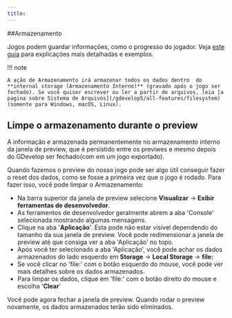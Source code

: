 ```yaml
---
title: 
---
```

##Armazenamento

Jogos podem guardar informações, como o progresso do jogador. Veja [este guia](/gdevelop5/tutorials/storage-action-explained) para explicações mais detalhadas e exemplos.

!!! note

    A ação de Armazenamento irá armazenar todos os dados dentro  do **internal storage (Armazenamento Interno)** (gravado após o jogo ser fechado). Se você quiser escrever ou ler a partir de arquivos, leia [a pagina sobre Sistema de Arquivos](/gdevelop5/all-features/filesystem) (somente para Windows, macOS, Linux).

## Limpe o armazenamento durante o preview

A informação e armazenada permanentemente no armazenamento interno da janela de preview, que é persistido entre os previwes e mesmo depois do GDevelop ser fechado(com em um jogo exportado). 

Quando fazemos o preview do nosso jogo pode ser algo útil conseguir fazer o reset dos dados, como se fosse a primeira vez que o jogo é rodado. Para fazer isso, você pode limpar o Armazenamento:

  - Na barra superior da janela de preview selecione **Visualizar** -> **Exibir ferramentas de desenvolvedor**.
  - As ferramentos de desenvolvedor geralmente abrem a aba 'Console' selecionada mostrando algumas mensagens.
  - Clique na aba '**Aplicação**'. Esta pode não estar visível dependendo do tamanho da sua janela de preview. Você pode redimensionar a janela de preview até que consiga ver a aba 'Aplicação' no topo.
  - Após você ter selecionado a aba 'Aplicação', você pode achar os dados armazenados do lado esquerdo em **Storage** -> **Local Storage** -> **file:**  
  - Se você clicar no 'file:' com o botão esquerdo do mouse, você pode ver mais detalhes sobre os dados armazenados.
  - Para limpar os dados, clique em 'file:' com o botão direito do mouse e escolha '**Clear**'

Você pode agora fechar a janela de preview. Quando rodar o preview novamente, os dados armazenados terão sido eliminados.
